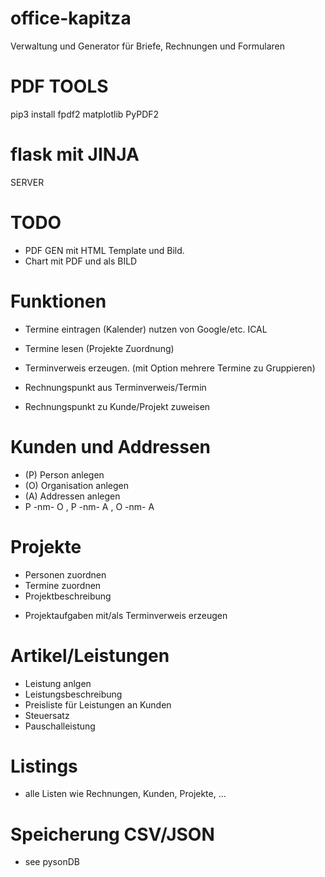 # office-kapitza
Verwaltung und Generator für Briefe, Rechnungen und Formularen

# PDF TOOLS
pip3 install fpdf2 matplotlib PyPDF2


# flask mit JINJA
SERVER

# TODO
* PDF GEN mit HTML Template und Bild.
* Chart mit PDF und als BILD

# Funktionen
* Termine eintragen (Kalender) nutzen von Google/etc. ICAL
* Termine lesen (Projekte Zuordnung)
* Terminverweis erzeugen. (mit Option mehrere Termine zu Gruppieren)


* Rechnungspunkt aus Terminverweis/Termin
* Rechnungspunkt zu Kunde/Projekt zuweisen


# Kunden und Addressen
* (P) Person anlegen
* (O) Organisation anlegen
* (A) Addressen anlegen
* P -nm- O , P -nm- A , O -nm- A

# Projekte
* Personen zuordnen
* Termine zuordnen
* Projektbeschreibung
+ Projektaufgaben mit/als Terminverweis erzeugen

# Artikel/Leistungen
* Leistung anlgen
* Leistungsbeschreibung
* Preisliste für Leistungen an Kunden
* Steuersatz
* Pauschalleistung

# Listings
* alle Listen wie Rechnungen, Kunden, Projekte, ...



# Speicherung CSV/JSON
* see pysonDB




